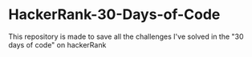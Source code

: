 # HackerRank-30-Days-of-Code
This repository is made to save all the challenges I've solved in the "30 days of code" on hackerRank
